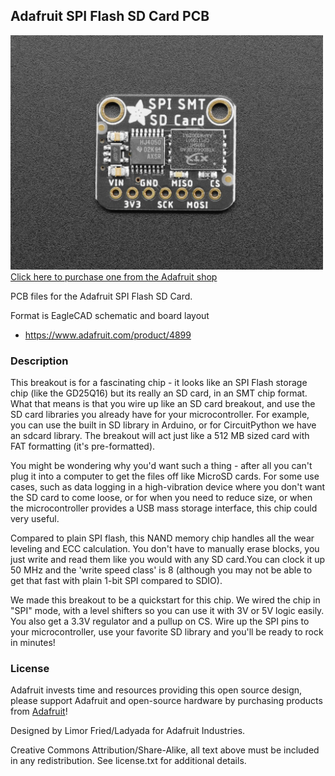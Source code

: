 ## Adafruit SPI Flash SD Card PCB

<a href="http://www.adafruit.com/products/4899"><img src="assets/4899.jpg?raw=true" width="500px"><br/>
Click here to purchase one from the Adafruit shop</a>

PCB files for the Adafruit SPI Flash SD Card.

Format is EagleCAD schematic and board layout
* https://www.adafruit.com/product/4899

### Description

This breakout is for a fascinating chip - it looks like an SPI Flash storage chip (like the GD25Q16) but its really an SD card, in an SMT chip format. What that means is that you wire up like an SD card breakout, and use the SD card libraries you already have for your microcontroller. For example, you can use the built in SD library in Arduino, or for CircuitPython we have an sdcard library. The breakout will act just like a 512 MB sized card with FAT formatting (it's pre-formatted).

You might be wondering why you'd want such a thing - after all you can't plug it into a computer to get the files off like MicroSD cards. For some use cases, such as data logging in a high-vibration device where you don't want the SD card to come loose, or for when you need to reduce size, or when the microcontroller provides a USB mass storage interface, this chip could very useful.

Compared to plain SPI flash, this NAND memory chip handles all the wear leveling and ECC calculation. You don't have to manually erase blocks, you just write and read them like you would with any SD card.You can clock it up 50 MHz and the 'write speed class' is 8 (although you may not be able to get that fast with plain 1-bit SPI compared to SDIO).

We made this breakout to be a quickstart for this chip. We wired the chip in "SPI" mode, with a level shifters so you can use it with 3V or 5V logic easily. You also get a 3.3V regulator and a pullup on CS. Wire up the SPI pins to your microcontroller, use your favorite SD library and you'll be ready to rock in minutes!

### License

Adafruit invests time and resources providing this open source design, please support Adafruit and open-source hardware by purchasing products from [Adafruit](https://www.adafruit.com)!

Designed by Limor Fried/Ladyada for Adafruit Industries.

Creative Commons Attribution/Share-Alike, all text above must be included in any redistribution.
See license.txt for additional details.
